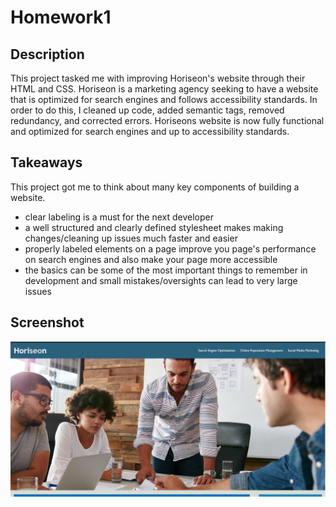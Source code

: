# Homework1

## Description
This project tasked me with improving Horiseon's website through their HTML and CSS. Horiseon is a marketing agency seeking to have a website that is optimized for search engines and follows accessibility standards. In order to do this, I cleaned up code, added semantic tags, removed redundancy, and corrected errors. Horiseons website is now fully functional and optimized for search engines and up to accessibility standards.

## Takeaways
This project got me to think about many key components of building a website. 
* clear labeling is a must for the next developer 
* a well structured and clearly defined stylesheet makes making changes/cleaning up issues much faster and easier
* properly labeled elements on a page improve you page's performance on search engines and also make your page more accessible
* the basics can be some of the most important things to remember in development and small mistakes/oversights can lead to very large issues

## Screenshot
![Image of webpage](horiseon.png)